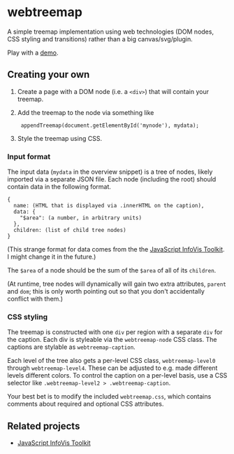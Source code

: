 # webtreemap

A simple treemap implementation using web technologies (DOM nodes, CSS
styling and transitions) rather than a big canvas/svg/plugin.

Play with a [demo][].

[demo]: http://martine.github.com/webtreemap/demo/demo.html

## Creating your own

1. Create a page with a DOM node (i.e. a `<div>`) that will contain
   your treemap.
2. Add the treemap to the node via something like

        appendTreemap(document.getElementById('mynode'), mydata);
3. Style the treemap using CSS.

### Input format

The input data (`mydata` in the overview snippet) is a tree of nodes,
likely imported via a separate JSON file.  Each node (including the
root) should contain data in the following format.

    {
      name: (HTML that is displayed via .innerHTML on the caption),
      data: {
        "$area": (a number, in arbitrary units)
      },
      children: (list of child tree nodes)
    }

(This strange format for data comes from the the [JavaScript InfoVis
Toolkit][thejit].  I might change it in the future.)

The `$area` of a node should be the sum of the `$area` of all of its
`children`.

(At runtime, tree nodes will dynamically will gain two extra
attributes, `parent` and `dom`; this is only worth pointing out so
that you don't accidentally conflict with them.)

### CSS styling

The treemap is constructed with one `div` per region with a separate
`div` for the caption.  Each div is styleable via the
`webtreemap-node` CSS class.  The captions are stylable as
`webtreemap-caption`.

Each level of the tree also gets a per-level CSS class,
`webtreemap-level0` through `webtreemap-level4`.  These can be
adjusted to e.g. made different levels different colors.  To control
the caption on a per-level basis, use a CSS selector like
`.webtreemap-level2 > .webtreemap-caption`.

Your best bet is to modify the included `webtreemap.css`, which
contains comments about required and optional CSS attributes.

## Related projects

* [JavaScript InfoVis Toolkit][thejit]

[thejit]: http://thejit.org/
